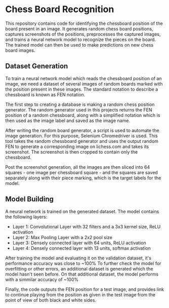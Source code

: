 # Chess Board Recognition

This repository contains code for identifying the chessboard position of the board present in an image. It generates random chess board positions, captures screenshots of the positions, preprocesses the captured images, and trains a neural network model to recognize the pieces on the board. The trained model can then be used to make predictions on new chess board images.

## Dataset Generation

To train a neural network model which reads the chessboard position of an image, we need a dataset of several images of random boards marked with the position present in these images. The standard notation to describe a chessboard is known as FEN notation. 

The first step to creating a database is making a random chess position generator. The random generator used in this projects returns the FEN position of a random chessboard, along with a simplified notation which is then used as the image label and saved as the image name.

After writing the random board generator, a script is used to automate the image generation. For this purpose, Selenium Chromedriver is used. This tool takes the random chessboard generator and uses the output random FEN to generate a corresponding image on lichess.com and takes its screenshot. The screenshot is then cropped to contain only the chessboard.

Post the screenshot generation, all the images are then sliced into 64 squares - one image per chessboard square - and the squares are saved separately along with their piece marking, which is the target labels for the model.

## Model Building

A neural network is trained on the generated dataset. The model contains the following layers:
* Layer 1: Convolutional Layer with 32 filters and a 3x3 kernel size, ReLU activation
* Layer 2: Max Pooling Layer with a 2x2 pool size
* Layer 3: Densely connected layer with 64 units, ReLU activation
* Layer 4: Densely connected layer with 13 units, softmax activation

After training the model and evaluating it on the validation dataset, it's performance accuracy was close to ~100%
To further check the model for overfitting or other errors, an additional dataset is generated which the model hasn't seen before. On that additional dataset, the model performs with a simmilar accuracy of ~100%

Finally, the code outputs the FEN position for a test image, and provides link to continue playing from the position as given in the test image from the point of view of both black and white sides.
